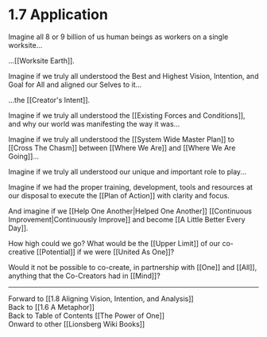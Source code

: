 # 1.7 Application

Imagine all 8 or 9 billion of us human beings as workers on a single worksite... 

...[[Worksite Earth]]. 

Imagine if we truly all understood the Best and Highest Vision, Intention, and Goal for All and aligned our Selves to it...  

...the [[Creator's Intent]]. 

Imagine if we truly all understood the [[Existing Forces and Conditions]], and why our world was manifesting the way it was... 

Imagine if we truly all understood the [[System Wide Master Plan]] to [[Cross The Chasm]] between [[Where We Are]] and [[Where We Are Going]]...  

Imagine if we truly all understood our unique and important role to play... 

Imagine if we had the proper training, development, tools and resources at our disposal to execute the [[Plan of Action]] with clarity and focus. 

And imagine if we [[Help One Another|Helped One Another]] [[Continuous Improvement|Continuously Improve]] and become [[A Little Better Every Day]]. 

How high could we go? What would be the [[Upper Limit]] of our co-creative [[Potential]] if we were [[United As One]]?  

Would it not be possible to co-create, in partnership with [[One]] and [[All]], anything that the Co-Creators had in [[Mind]]? 

____
Forward to [[1.8 Aligning Vision, Intention, and Analysis]]  
Back to [[1.6 A Metaphor]]    
Back to Table of Contents [[The Power of One]]   
Onward to other [[Lionsberg Wiki Books]]   